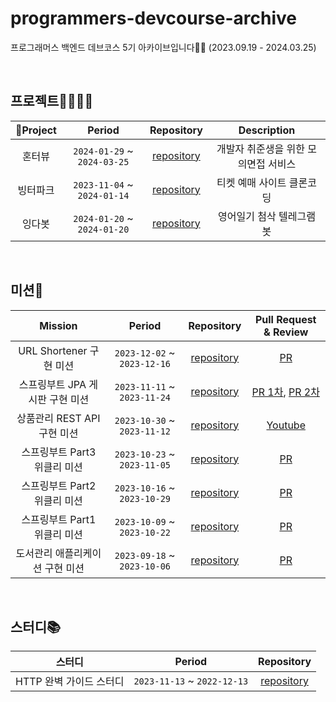 # programmers-devcourse-archive
프로그래머스 백엔드 데브코스 5기 아카이브입니다👩‍💻 (2023.09.19 - 2024.03.25)

<br/>

## 프로젝트👨‍👩‍👧‍👦
|Project | Period | Repository | Description | 
|:-----:|:-----:|:---:|:---:|
| 혼터뷰 | `2024-01-29` ~ `2024-03-25` | [repository](https://github.com/DevCourse-I6/Team-I6-Honterview-BE) | 개발자 취준생을 위한 모의면접 서비스 |
| 빙터파크 | `2023-11-04` ~ `2024-01-14` | [repository](https://github.com/Team-BingBong/BE-05-Bingterpark) | 티켓 예매 사이트 클론코딩 |
| 잉다봇 | `2024-01-20` ~ `2024-01-20` | [repository](https://github.com/eunbc/EngdaBot) | 영어일기 첨삭 텔레그램 봇 |

<br/>

## 미션📮
| Mission | Period | Repository | Pull Request & Review |
 |:-----:|:-----:|:---:|:---:|
 | URL Shortener 구현 미션 | `2023-12-02` ~ `2023-12-16` | [repository](https://github.com/eunbc/devcourse-url-shortener) | [PR](https://github.com/prgrms-be-devcourse/springboot-url-shortener/pull/67) |
 | 스프링부트 JPA 게시판 구현 미션 | `2023-11-11` ~ `2023-11-24` | [repository](https://github.com/eunbc/devcourse-board-jpa) | [PR 1차](https://github.com/prgrms-be-devcourse/springboot-board-jpa/pull/272), [PR 2차](https://github.com/prgrms-be-devcourse/springboot-board-jpa/pull/283) |
 | 상품관리 REST API 구현 미션 | `2023-10-30` ~ `2023-11-12` | [repository](https://github.com/eunbc/kurly-project) | [Youtube](https://youtu.be/rz1c6wto_9M) |
 | 스프링부트 Part3 위클리 미션 | `2023-10-23` ~ `2023-11-05` | [repository](https://github.com/eunbc/spring-boot) | [PR](https://github.com/prgrms-be-devcourse/springboot-basic/pull/962)|
 | 스프링부트 Part2 위클리 미션 | `2023-10-16` ~ `2023-10-29` | [repository](https://github.com/eunbc/spring-boot) | [PR](https://github.com/prgrms-be-devcourse/springboot-basic/pull/926) |
 | 스프링부트 Part1 위클리 미션 | `2023-10-09` ~ `2023-10-22` | [repository](https://github.com/eunbc/spring-boot) | [PR](https://github.com/prgrms-be-devcourse/springboot-basic/pull/887) |
 | 도서관리 애플리케이션 구현 미션 | `2023-09-18` ~ `2023-10-06` | [repository](https://github.com/eunbc/java-library-management-program)  | [PR](https://github.com/prgrms-be-devcourse/java-library-management/pull/19)|
 
<br/>

## 스터디📚
| 스터디 | Period | Repository | 
|:-----:|:-----:|:---:|
| HTTP 완벽 가이드 스터디 | `2023-11-13` ~ `2022-12-13` | [repository](https://github.com/Team-BingBong/Http-Complete-Guide) | 
